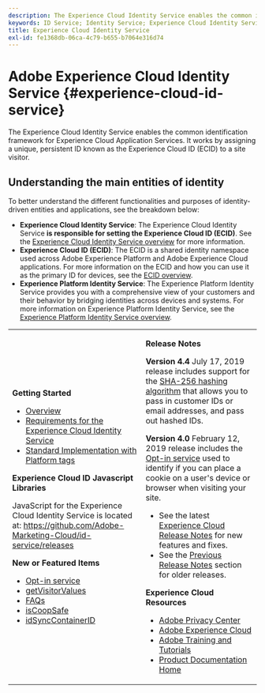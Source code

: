 ```yaml
---
description: The Experience Cloud Identity Service enables the common identification framework for Experience Cloud Application Services. It works by assigning a unique, persistent ID known as the Experience Cloud ID (ECID) to a site visitor.
keywords: ID Service; Identity Service; Experience Cloud Identity Service
title: Experience Cloud Identity Service
exl-id: fe1368db-06ca-4c79-b655-b7064e316d74
---
```

# Adobe Experience Cloud Identity Service {#experience-cloud-id-service}

The Experience Cloud Identity Service enables the common identification framework for Experience Cloud Application Services. It works by assigning a unique, persistent ID known as the Experience Cloud ID (ECID) to a site visitor.

## Understanding the main entities of identity

To better understand the different functionalities and purposes of identity-driven entities and applications, see the breakdown below:

* **Experience Cloud Identity Service**: The Experience Cloud Identity Service **is responsible for setting the Experience Cloud ID (ECID)**. See the [Experience Cloud Identity Service overview](./introduction/overview.md) for more information.
* **Experience Cloud ID (ECID)**: The ECID is a shared identity namespace used across Adobe Experience Platform and Adobe Experience Cloud applications. For more information on the ECID and how you can use it as the primary ID for devices, see the [ECID overview](https://experienceleague.adobe.com/docs/experience-platform/identity/ecid.html).
* **Experience Platform Identity Service**: The Experience Platform Identity Service provides you with a comprehensive view of your customers and their behavior by bridging identities across devices and systems. For more information on Experience Platform Identity Service, see the [Experience Platform Identity Service overview](https://experienceleague.adobe.com/docs/experience-platform/identity/home.html).

<!-- The Adobe Experience Cloud Identity Service provides a universal, persistent ID that identifies your visitors across all the solutions in the Experience Cloud. It can replace ID generation code for Experience Cloud solutions and services. -->



<table id="table_5E612F746A704FE095B809A013EE977F" class="simpletable"> 
 <tbody> 
  <tr> 
   <td colname="col1"> <p> <b>Getting Started</b> </p> <p> 
     <ul id="ul_D5EC6A54A03F4AB595B588116A7C1296"> 
      <li id="li_845F6DE25A1241439BCDCBC00459D7EB"> <a href="introduction/overview.md" format="dita" scope="local"> Overview </a> </li> 
      <li id="li_47F399E1D4AF4F08BD647DF01A423BA7"> <a href="reference/requirements.md" format="dita" scope="local"> Requirements for the Experience Cloud Identity Service </a> </li> 
      <li id="li_CBEEE79B45644F28A52B58DDF23DAD4F"> <a href="https://experienceleague.adobe.com/docs/experience-platform/tags/home.html?lang=en" format="html" scope="external"> Standard Implementation with Platform tags </a> </li> 
     </ul> </p> <p><b>Experience Cloud ID Javascript Libraries</b> </p> <p>JavaScript for the Experience Cloud Identity Service is located at: <a href="https://github.com/Adobe-Marketing-Cloud/id-service/releases" format="https" scope="external"> https://github.com/Adobe-Marketing-Cloud/id-service/releases</a> </p> <p> <b>New or Featured Items</b> </p> <p> 
     <ul id="ul_B0A25B6827734D55BB1E20D12334AC21"> 
      <li id="li_A66924F4948F4A5ABA545A89A28A6F6A"><a href="implementation-guides/opt-in-service/optin-overview.md#concept-f9b5db0d27a245fbadd3e19162319360" format="dita" scope="local"> Opt-in service</a> </li> 
      <li id="li_92D49CB788AD478EA74BCF5328CB9A14"> <a href="library/get-set/getvisitorvalues.md#reference-b8c9e17c170c4291829a792df46ce279" format="dita" scope="local"> getVisitorValues </a> </li> 
      <li id="li_9E512C6DD15C46C3ABD06ACD60D97E4A"> <a href="faq-intro/faq-intro.md" format="dita" scope="local"> FAQs </a> </li> 
      <li id="li_B28082F3D075413D89E5AFB718657E17"> <a href="library/function-vars/coopsafe.md#reference-7fbed36f38a048d1a5883c53d430ddf4" format="dita" scope="local"> isCoopSafe </a> </li> 
      <li id="li_7744A4898EA542B9BF009D2066810050"> <a href="library/function-vars/idsyncontainerid.md#reference-5cfbed2240fa4def90f535f017a36015" format="dita" scope="local"> idSyncContainerID </a> </li> 
     </ul> </p> 
     <!-- 
     <p> <b>Announcements:</b> </p> 
     <p> <p>Important:  ID service support for Internet Explorer 6, 7, and 8 is deprecated and will be discontinued in a future release. </p> </p> 
     --> </td> 
   <td colname="col2"> <p> <b>Release Notes</b> </p> <p><b>Version 4.4</b> July 17, 2019 release includes support for the <a href="reference/hashing-support.md" format="dita" scope="local"> SHA-256 hashing algorithm</a> that allows you to pass in customer IDs or email addresses, and pass out hashed IDs.</p><p><b>Version 4.0</b> February 12, 2019 release includes the <a href="implementation-guides/opt-in-service/optin-overview.md#concept-f9b5db0d27a245fbadd3e19162319360" format="dita" scope="local"> Opt-in service</a> used to identify if you can place a cookie on a user's device or browser when visiting your site. </p> <p> 
     <ul id="ul_4F06F170F214492780C7D25A069F799F"> 
      <li id="li_45A7CD556FE44F4DAB035C736A058F36"> See the latest <a href="https://experienceleague.adobe.com/docs/release-notes/experience-cloud/current.html?lang=en" format="https" scope="external"> Experience Cloud Release Notes</a> for new features and fixes. </li> 
      <li id="li_10CC4FBFEFC947CA9AD15F52D9715257">See the <a href="https://experienceleague.adobe.com/docs/release-notes/experience-cloud/current.html?lang=en" format="html" scope="external"> Previous Release Notes</a> section for older releases. </li> 
     </ul> </p> <p> <b>Experience Cloud Resources</b> </p> <p> 
     <ul id="ul_E30EC96BDC624B5591F0470D430B7F41"> 
      <li id="li_F3A5CCFAE0F247CEB41A03CA8E03106B"> <a href="http://www.adobe.com/privacy.html" format="http" scope="external"> Adobe Privacy Center</a> </li> 
      <li id="li_A54C1EB170EA4B8FA6A81B90AB0C39DD"> <a href="https://experienceleague.adobe.com/docs/home.html?lang=en" scope="external" format="http"> Adobe Experience Cloud</a> </li> 
      <li id="li_1938F7044F544481A6CC0F45CC22B80A"> <a href="http://helpx.adobe.com/learning.html?promoid=KAUDK" scope="external" format="http"> Adobe Training and Tutorials</a> </li> 
      <li id="li_C71459E0D1464C05B8B9387C43541F17"> <a href="https://helpx.adobe.com/support/experience-cloud.html" scope="external" format="https"> Product Documentation Home</a> </li> 
     </ul> </p> </td> 
  </tr> 
 </tbody> 
</table>
